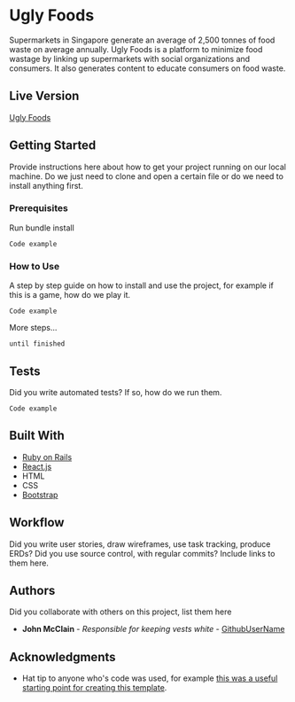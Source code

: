 # Ugly Foods

Supermarkets in Singapore generate an average of 2,500 tonnes of food waste on average annually. Ugly Foods is a platform to minimize food wastage by linking up supermarkets with social organizations and consumers. It also generates content to educate consumers on food waste.

## Live Version

[Ugly Foods](https://uglyfood.herokuapp.com/)

## Getting Started

Provide instructions here about how to get your project running on our local machine. Do we just need to clone and open a certain file or do we need to install anything first.

### Prerequisites

Run bundle install

```
Code example
```

### How to Use

A step by step guide on how to install and use the project, for example if this is a game, how do we play it.


```
Code example
```

More steps...

```
until finished
```


## Tests

Did you write automated tests? If so, how do we run them.


```
Code example
```

## Built With

* [Ruby on Rails](http://rubyonrails.org/)
* [React.js](https://facebook.github.io/react/)
* HTML
* CSS
* [Bootstrap](http://getbootstrap.com/)

## Workflow

Did you write user stories, draw wireframes, use task tracking, produce ERDs? Did you use source control, with regular commits? Include links to them here.

## Authors

Did you collaborate with others on this project, list them here

* **John McClain** - *Responsible for keeping vests white* - [GithubUserName](https://github.com/GithubUserName)

## Acknowledgments

* Hat tip to anyone who's code was used, for example [this was a useful starting point for creating this template](https://gist.github.com/PurpleBooth/109311bb0361f32d87a2).
